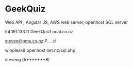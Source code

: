 # GeekQuiz
Web API , Angular JS, AWS web server, openhost SQL server 

54.191.133.11       GeekQuizLocal.co.nz

steven@pms.co.nz  P.....d


winplesk9.openhost.net.nz/sql.php

steveng (5*******8)
